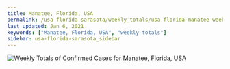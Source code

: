 ```yaml
---
title: Manatee, Florida, USA
permalink: /usa-florida-sarasota/weekly_totals/usa-florida-manatee-weekly_totals.html
last_updated: Jan 6, 2021
keywords: ["Manatee, Florida, USA", "weekly totals"]
sidebar: usa-florida-sarasota_sidebar
---
```


![Weekly Totals of Confirmed Cases for Manatee, Florida, USA](/covid_tracker/images/graphs/usa-florida-manatee-weekly_totals_graph.png)
